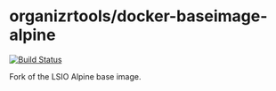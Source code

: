 # organizrtools/docker-baseimage-alpine

[![Build Status](https://travis-ci.org/organizrTools/docker-baseimage-alpine.svg?branch=master)](https://travis-ci.org/organizrTools/docker-baseimage-alpine)

Fork of the LSIO Alpine base image.
